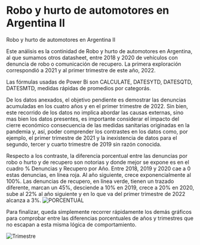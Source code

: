# Robo y hurto de automotores en Argentina II

Robo y hurto de automotores en Argentina II

Este análisis es la continidad de Robo y hurto de automotores en Argentina, al que sumamos otros datasheet, entre 2018 y 2020 de vehículos con denuncia de robo o comunicación de recupero. La primera exploración correspondió a 2021 y al primer trimestre de este año, 2022.

Las fórmulas usadas de Power Bi son CALCULATE, DATESYTD, DATESQTD, DATESMTD, medidas rápidas de promedios por categorás.

De los datos anexados, el objetivo pendiente es demostrar las denuncias acumuladas en los cuatro años y en el primer trimestre de 2022. Sin bien, este recorrido de los datos no implica abordar las causas externas, sino mas bien los datos presentes, es importante considerar el impacto del cierre económico consecuencia de las medidas sanitarias originadas en la pandemia y, así, poder comprender los contrastes en los datos como, por ejemplo, el primer trimestre de 2021 y la inexistencia de datos para el segundo, tercer y cuarto trimestre de 2019 sin razón conocida.

Respecto a los contraste, la diferencia porcentual entre las denuncias por robo o hurto y de recupero son notorias y donde mejor se expone es en el cuadro % Denuncias y Recupero por Año. Entre 2018, 2019 y 2020 cae a 0 estas denuncias, en línea roja. Al año siguiente, crece exponencialmente al 100%. Las denuncias de recupero, en línea verde, tienen un trazado diferente, marcan un 45%, desciende a 10% en 2019, crece a 20% en 2020, sube al 22% al año siguiente y en lo que va del primer trimestre de 2022 alcanza a 3%. 
![PORCENTUAL](https://user-images.githubusercontent.com/60670785/167318800-80051d50-d4a5-44bd-8cd1-abd5408f2c17.png)


Para finalizar, queda simplemente recorrer rápidamente los demás gráficos para comprobar entre las diferencias porcentuales de años y trimestres que no escapan a esta misma lógica de comportamiento. 

![Trimestre](https://user-images.githubusercontent.com/60670785/167318809-67ab5a5b-9c8d-465b-9cf7-52a74184168a.png)
